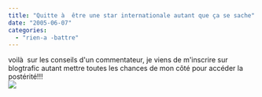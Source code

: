 ```yaml
---
title: "Quitte à  être une star internationale autant que ça se sache"
date: "2005-06-07"
categories: 
  - "rien-a -battre"
---
```


voilà  sur les conseils d'un commentateur, je viens de m'inscrire sur blogtrafic autant mettre toutes les chances de mon côté pour accéder la postérité!!!  
![](images/blogtrafic_inscription2.jpg)
